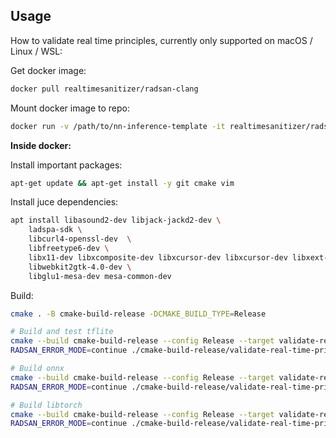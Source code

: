 ## Usage

How to validate real time principles, currently only supported on macOS / Linux / WSL: 


Get docker image:
```sh
docker pull realtimesanitizer/radsan-clang
```
Mount docker image to repo:
```sh
docker run -v /path/to/nn-inference-template -it realtimesanitizer/radsan-clang /bin/bash
```
**Inside docker:**

Install important packages:
```sh
apt-get update && apt-get install -y git cmake vim
```
Install juce dependencies:

```sh
apt install libasound2-dev libjack-jackd2-dev \
    ladspa-sdk \
    libcurl4-openssl-dev  \
    libfreetype6-dev \
    libx11-dev libxcomposite-dev libxcursor-dev libxcursor-dev libxext-dev libxinerama-dev libxrandr-dev libxrender-dev \
    libwebkit2gtk-4.0-dev \
    libglu1-mesa-dev mesa-common-dev
```

Build:
```sh
cmake . -B cmake-build-release -DCMAKE_BUILD_TYPE=Release

# Build and test tflite
cmake --build cmake-build-release --config Release --target validate-real-time-principles-tflite
RADSAN_ERROR_MODE=continue ./cmake-build-release/validate-real-time-principles/onnxruntime/validate-real-time-principles-tflite

# Build onnx
cmake --build cmake-build-release --config Release --target validate-real-time-principles-onnxruntime
RADSAN_ERROR_MODE=continue ./cmake-build-release/validate-real-time-principles/onnxruntime/validate-real-time-principles-onnxruntime

# Build libtorch
cmake --build cmake-build-release --config Release --target validate-real-time-principles-libtorch
RADSAN_ERROR_MODE=continue ./cmake-build-release/validate-real-time-principles/onnxruntime/validate-real-time-principles-libtorch

```
